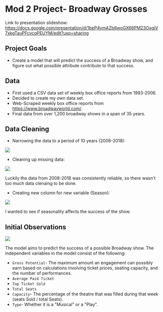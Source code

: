 # Mod 2 Project- Broadway Grosses


Link to presentation slideshow: https://docs.google.com/presentation/d/1beP4vmAZb8woGX66PM23OxgjV7xkgTauPFcvcqPEUYM/edit?usp=sharing


## Project Goals

* Create a model that will predict the success of a Broadway show, and figure out what possible attribute contribute to that success. 

## Data

* First used a CSV data set of weekly box office reports from 1993-2006.
* Decided to create my own data set.
* Web-Scraped weekly box office reports from https://www.broadwayworld.com/.
* Final data from over 1,200 broadway shows in a span of 35 years. 


## Data Cleaning

* Narrowing the data to a period of 10 years (2008-2018):
<img src="Image 1.png">

* Cleaning up missing data:
<img src="Image 2.png">

Luckily the data from 2008-2018 was consistently reliable, so there wasn't too much data clenaing to be done.

* Creating new column for new variable (Season):
<img src="Image 3.png">

I wanted to see if seasonality affects the success of the show. 

## Initial Observations

<img src="Image 4.png">



The model aims to predict the success of a possible Broadway show. The independent variables in the model consist of the following:

* `Gross Potential`- The maximum amount an engagement can possibly earn based on calculations involving ticket prices, seating capacity, and the number of performances. 
* `Average Paid Ticket`
* `Top Ticket Sold`
* `Total Seats` 
* `Capacity`- The percentage of the theatre that was filled during that week (seats Sold / total Seats).
* `Type`- Whether it is a "Musical" or a "Play".




